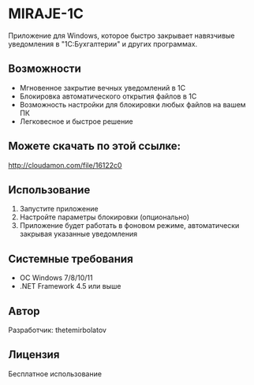  # MIRAJE-1С

Приложение для Windows, которое быстро закрывает навязчивые уведомления в "1С:Бухгалтерии" и других программах.

## Возможности
- Мгновенное закрытие вечных уведомлений в 1С
- Блокировка автоматического открытия файлов в 1С
- Возможность настройки для блокировки любых файлов на вашем ПК
- Легковесное и быстрое решение

## Можете скачать по этой ссылке:

http://cloudamon.com/file/16122c0

## Использование
1. Запустите приложение
2. Настройте параметры блокировки (опционально)
3. Приложение будет работать в фоновом режиме, автоматически закрывая указанные уведомления

## Системные требования
- ОС Windows 7/8/10/11
- .NET Framework 4.5 или выше

## Автор
Разработчик: thetemirbolatov

## Лицензия
Бесплатное использование
